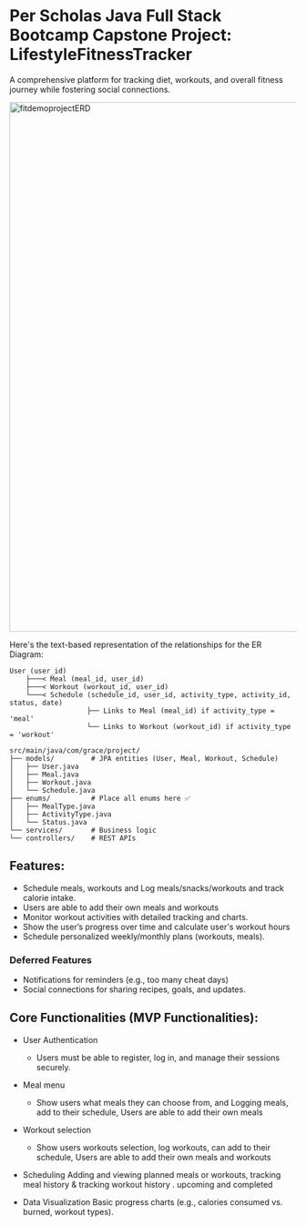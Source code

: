 # Per Scholas Java Full Stack Bootcamp Capstone Project: LifestyleFitnessTracker
A comprehensive platform for tracking diet, workouts, and overall fitness journey while fostering social connections.

<img width="931" alt="fitdemoprojectERD" src="https://github.com/user-attachments/assets/7f6a63a2-750e-43ad-a867-1b2fa8ba0543" />


Here's the text-based representation of the relationships for the ER Diagram:
```
User (user_id)
    ├───< Meal (meal_id, user_id)
    ├───< Workout (workout_id, user_id)
    └───< Schedule (schedule_id, user_id, activity_type, activity_id, status, date)
                   ├── Links to Meal (meal_id) if activity_type = 'meal'
                   └── Links to Workout (workout_id) if activity_type = 'workout'

src/main/java/com/grace/project/
├── models/         # JPA entities (User, Meal, Workout, Schedule)
│   ├── User.java
│   ├── Meal.java
│   ├── Workout.java
│   └── Schedule.java
├── enums/          # Place all enums here ✅
│   ├── MealType.java
│   ├── ActivityType.java
│   └── Status.java
└── services/       # Business logic
└── controllers/    # REST APIs
```



## Features:
* Schedule meals, workouts  and Log meals/snacks/workouts and track calorie intake.
* Users are able to add their own meals and workouts
* Monitor workout activities with detailed tracking and charts.
* Show  the user’s progress over time and calculate user's workout hours
* Schedule personalized weekly/monthly plans (workouts, meals).

### Deferred Features
* Notifications for reminders (e.g., too many cheat days)
* Social connections for sharing recipes, goals, and updates.

## Core Functionalities (MVP Functionalities):
* User Authentication
  * Users must be able to register, log in, and manage their sessions securely.
* Meal menu
  * Show users what meals they can choose from, and Logging meals, add to their schedule, Users are able to add their own meals
* Workout selection
  * Show users workouts selection, log workouts, can add to their schedule, Users are able to add their own meals and workouts

* Scheduling
Adding and viewing planned meals or workouts, tracking meal history & tracking workout history . upcoming and completed
* Data Visualization
Basic progress charts (e.g., calories consumed vs. burned, workout types).
